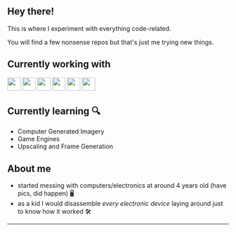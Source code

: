 ## Hey there!

This is where I experiment with everything code-related.

You will find a few nonsense repos but that's just me trying new things.

## Currently working with

<div>
  <img height="30rem" src="https://img.shields.io/badge/php-%23777BB4.svg?style=for-the-badge&logo=php&logoColor=white"/>
  <img height="30rem" src="https://img.shields.io/badge/laravel-%23FF2D20.svg?style=for-the-badge&logo=laravel&logoColor=white"/>
 	<img height="30rem" src="https://img.shields.io/badge/javascript-%23323330.svg?style=for-the-badge&logo=javascript&logoColor=%23F7DF1E"/>
  <img height="30rem" src="https://img.shields.io/badge/react-%2320232a.svg?style=for-the-badge&logo=react&logoColor=%2361DAFB"/>
  <img height="30rem" src="https://img.shields.io/badge/AWS-%23FF9900.svg?style=for-the-badge&logo=amazon-aws&logoColor=white"/>
  <img height="30rem" src="https://img.shields.io/badge/github%20actions-%232671E5.svg?style=for-the-badge&logo=githubactions&logoColor=white"/>
</div>

## Currently learning 🔍

- Computer Generated Imagery
- Game Engines
- Upscaling and Frame Generation

## About me

- started messing with computers/electronics at around 4 years old (have pics, did happen) 🖥️
- as a kid I would disassemble _every electronic device_ laying around just to know how it worked  🛠️

---
<!---
<div align="center">
  <img height="160em" src="https://github-readme-stats-mhpsantos.vercel.app/api?username=mhpsantos&show_icons=true&theme=panda&include_all_commits=true&count_private=true&hide_border=true&custom_title=My+GitHub+Stats&hide=stars,issues"/>
  <img height="160em" src="https://github-readme-stats-mhpsantos.vercel.app/api/top-langs/?username=mhpsantos&layout=compact&langs_count=5&theme=panda&hide_border=true&hide=SCSS,Blade,CSS"
</div>
-->

